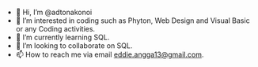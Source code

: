 - 👋 Hi, I’m @adtonakonoi
- 👀 I’m interested in coding such as Phyton, Web Design and Visual Basic or any Coding activities.
- 🌱 I’m currently learning SQL.
- 💞️ I’m looking to collaborate on SQL.
- 📫 How to reach me via email eddie.angga13@gmail.com.

<!---
adtonakonoi/adtonakonoi is a ✨ special ✨ repository because its `README.md` (this file) appears on your GitHub profile.
You can click the Preview link to take a look at your changes.
--->
